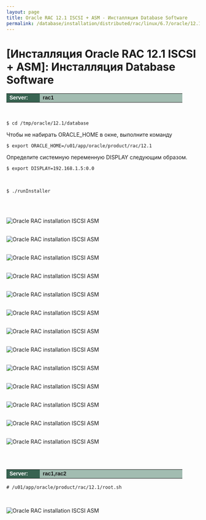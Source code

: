 ```yaml
---
layout: page
title: Oracle RAC 12.1 ISCSI + ASM - Инсталляция Database Software
permalink: /database/installation/distributed/rac/linux/6.7/oracle/12.1/iscsi-asm/oracle-database-software-installation/
---
```



# [Инсталляция Oracle RAC 12.1 ISCSI + ASM]: Инсталляция Database Software


<table cellpadding="4" cellspacing="2" align="center" border="0" width="100%">
	<tr>
		<td style="color: rgb(255, 255, 255);" bgcolor="#386351" width="14%"><span style="font-family: Arial,Helvetica,sans-serif; font-size: 14px;"><strong>Server:</strong></span></td>
		<td height="20" bgcolor="#a2bcb1" width="60%"><span style="font-family: Arial,Helvetica,sans-serif; font-size: 14px;"><strong>rac1</strong></span></td>
	</tr>
</table>


<br/>

	$ cd /tmp/oracle/12.1/database

Чтобы не набирать ORACLE_HOME в окне, выполните команду

	$ export ORACLE_HOME=/u01/app/oracle/product/rac/12.1

Определите системную переменную DISPLAY следующим образом.

	$ export DISPLAY=192.168.1.5:0.0

<br/>

	$ ./runInstaller


<br/><br/>

<img src="http://img.oradba.net/images/docs/01-oracle-database/02-installation/03-oracle-database-installation/02-distributed/02-rac/linux/6.7/oracle/12.1/02-iscsi-asm/03-oracle-database-software-installation/oracle-database-software-installation_01.png" border="0" alt="Oracle RAC installation ISCSI ASM"><br/><br/>


<img src="http://img.oradba.net/images/docs/01-oracle-database/02-installation/03-oracle-database-installation/02-distributed/02-rac/linux/6.7/oracle/12.1/02-iscsi-asm/03-oracle-database-software-installation/oracle-database-software-installation_02.png" border="0" alt="Oracle RAC installation ISCSI ASM"><br/><br/>

<img src="http://img.oradba.net/images/docs/01-oracle-database/02-installation/03-oracle-database-installation/02-distributed/02-rac/linux/6.7/oracle/12.1/02-iscsi-asm/03-oracle-database-software-installation/oracle-database-software-installation_03.png" border="0" alt="Oracle RAC installation ISCSI ASM"><br/><br/>

<img src="http://img.oradba.net/images/docs/01-oracle-database/02-installation/03-oracle-database-installation/02-distributed/02-rac/linux/6.7/oracle/12.1/02-iscsi-asm/03-oracle-database-software-installation/oracle-database-software-installation_04.png" border="0" alt="Oracle RAC installation ISCSI ASM"><br/><br/>


<img src="http://img.oradba.net/images/docs/01-oracle-database/02-installation/03-oracle-database-installation/02-distributed/02-rac/linux/6.7/oracle/12.1/02-iscsi-asm/03-oracle-database-software-installation/oracle-database-software-installation_05.png" border="0" alt="Oracle RAC installation ISCSI ASM"><br/><br/>

<img src="http://img.oradba.net/images/docs/01-oracle-database/02-installation/03-oracle-database-installation/02-distributed/02-rac/linux/6.7/oracle/12.1/02-iscsi-asm/03-oracle-database-software-installation/oracle-database-software-installation_06.png" border="0" alt="Oracle RAC installation ISCSI ASM"><br/><br/>

<img src="http://img.oradba.net/images/docs/01-oracle-database/02-installation/03-oracle-database-installation/02-distributed/02-rac/linux/6.7/oracle/12.1/02-iscsi-asm/03-oracle-database-software-installation/oracle-database-software-installation_07.png" border="0" alt="Oracle RAC installation ISCSI ASM"><br/><br/>


<img src="http://img.oradba.net/images/docs/01-oracle-database/02-installation/03-oracle-database-installation/02-distributed/02-rac/linux/6.7/oracle/12.1/02-iscsi-asm/03-oracle-database-software-installation/oracle-database-software-installation_08.png" border="0" alt="Oracle RAC installation ISCSI ASM"><br/><br/>

<img src="http://img.oradba.net/images/docs/01-oracle-database/02-installation/03-oracle-database-installation/02-distributed/02-rac/linux/6.7/oracle/12.1/02-iscsi-asm/03-oracle-database-software-installation/oracle-database-software-installation_09.png" border="0" alt="Oracle RAC installation ISCSI ASM"><br/><br/>

<img src="http://img.oradba.net/images/docs/01-oracle-database/02-installation/03-oracle-database-installation/02-distributed/02-rac/linux/6.7/oracle/12.1/02-iscsi-asm/03-oracle-database-software-installation/oracle-database-software-installation_10.png" border="0" alt="Oracle RAC installation ISCSI ASM"><br/><br/>

<img src="http://img.oradba.net/images/docs/01-oracle-database/02-installation/03-oracle-database-installation/02-distributed/02-rac/linux/6.7/oracle/12.1/02-iscsi-asm/03-oracle-database-software-installation/oracle-database-software-installation_11.png" border="0" alt="Oracle RAC installation ISCSI ASM"><br/><br/>

<img src="http://img.oradba.net/images/docs/01-oracle-database/02-installation/03-oracle-database-installation/02-distributed/02-rac/linux/6.7/oracle/12.1/02-iscsi-asm/03-oracle-database-software-installation/oracle-database-software-installation_12.png" border="0" alt="Oracle RAC installation ISCSI ASM"><br/><br/>

<img src="http://img.oradba.net/images/docs/01-oracle-database/02-installation/03-oracle-database-installation/02-distributed/02-rac/linux/6.7/oracle/12.1/02-iscsi-asm/03-oracle-database-software-installation/oracle-database-software-installation_13.png" border="0" alt="Oracle RAC installation ISCSI ASM"><br/><br/>


<br/>

<table cellpadding="4" cellspacing="2" align="center" border="0" width="100%">
	<tr>
		<td style="color: rgb(255, 255, 255);" bgcolor="#386351" width="14%"><span style="font-family: Arial,Helvetica,sans-serif; font-size: 14px;"><strong>Server:</strong></span></td>
		<td height="20" bgcolor="#a2bcb1" width="60%"><span style="font-family: Arial,Helvetica,sans-serif; font-size: 14px;"><strong>rac1,rac2</strong></span></td>
	</tr>
</table>

	# /u01/app/oracle/product/rac/12.1/root.sh


<br/>

<img src="http://img.oradba.net/images/docs/01-oracle-database/02-installation/03-oracle-database-installation/02-distributed/02-rac/linux/6.7/oracle/12.1/02-iscsi-asm/03-oracle-database-software-installation/oracle-database-software-installation_14.png" border="0" alt="Oracle RAC installation ISCSI ASM"><br/><br/>
